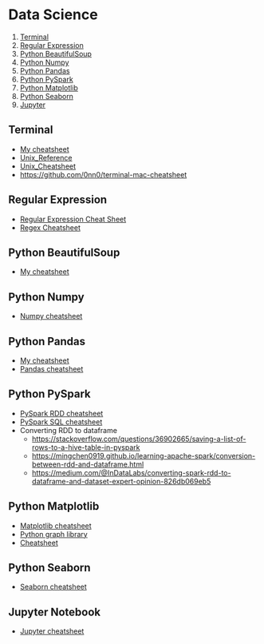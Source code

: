 # Data Science
1. [Terminal](#terminal)
2. [Regular Expression](#regular-expression)
2. [Python BeautifulSoup](#python-beautifulsoup)
3. [Python Numpy](#python-numpy)
4. [Python Pandas](#python-pandas)
5. [Python PySpark](#python-pyspark)
6. [Python Matplotlib](#python-matplotlib)
7. [Python Seaborn](#python-seaborn)
8. [Jupyter](#jupyter-notebook)

## Terminal
- [My cheatsheet](terminal.md)
- [Unix_Reference](https://files.fosswire.com/2007/08/fwunixref.pdf)
- [Unix_Cheatsheet](http://cheatsheetworld.com/programming/unix-linux-cheat-sheet/)
- https://github.com/0nn0/terminal-mac-cheatsheet

## Regular Expression
- [Regular Expression Cheat Sheet](http://regexlib.com/(X(1)A(X3CaORodBdks5g1RYEmqgAPpCDQw_dwvZ5mKyHjGGEmVbR4rAUz2aUKHFItepZh-Ikl6x8j2_EgvgZzjcOAERisQjFA2U9KXEV7_ydJTbsZI5y2MdxdV007Hdm2xpg8JtywivMhl08Tz6pH7lIMsdcbP4fiPtxZJ8XMDcbkI91dAYrhjxe9dU-z-piGjNpKj0))/CheatSheet.aspx?AspxAutoDetectCookieSupport=1)
- [Regex Cheatsheet](http://overapi.com/regex)

## Python BeautifulSoup
- [My cheatsheet](beautiful_soup.md)

## Python Numpy
- [Numpy cheatsheet](https://s3.amazonaws.com/assets.datacamp.com/blog_assets/Numpy_Python_Cheat_Sheet.pdf)

## Python Pandas
- [My cheatsheet](pandas.md)
- [Pandas cheatsheet](https://s3.amazonaws.com/assets.datacamp.com/blog_assets/PandasPythonForDataScience+(1).pdf)

## Python PySpark
- [PySpark RDD cheatsheet](https://s3.amazonaws.com/assets.datacamp.com/blog_assets/PySpark_Cheat_Sheet_Python.pdf)
- [PySpark SQL cheatsheet](https://s3.amazonaws.com/assets.datacamp.com/blog_assets/PySpark_SQL_Cheat_Sheet_Python.pdf)
- Converting RDD to dataframe
	- https://stackoverflow.com/questions/36902665/saving-a-list-of-rows-to-a-hive-table-in-pyspark
	- https://mingchen0919.github.io/learning-apache-spark/conversion-between-rdd-and-dataframe.html
	- https://medium.com/@InDataLabs/converting-spark-rdd-to-dataframe-and-dataset-expert-opinion-826db069eb5

## Python Matplotlib
- [Matplotlib cheatsheet](https://s3.amazonaws.com/assets.datacamp.com/blog_assets/Python_Matplotlib_Cheat_Sheet.pdf)
- [Python graph library](https://python-graph-gallery.com/)
- [Cheatsheet](https://github.com/juliangaal/python-cheat-sheet/blob/master/Matplotlib/Matplotlib.md)

## Python Seaborn
- [Seaborn cheatsheet](https://s3.amazonaws.com/assets.datacamp.com/blog_assets/Python_Seaborn_Cheat_Sheet.pdf)

## Jupyter Notebook
- [Jupyter cheatsheet](https://s3.amazonaws.com/assets.datacamp.com/blog_assets/Jupyter_Notebook_Cheat_Sheet.pdf)
